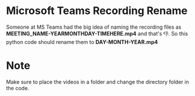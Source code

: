 # Microsoft Teams Recording Rename
Someone at MS Teams had the big idea of naming the recording files as **MEETING_NAME-YEARMONTHDAY-TIMEHERE.mp4** and that's 👎.
So this python code should rename them to **DAY-MONTH-YEAR.mp4**
# Note
Make sure to place the videos in a folder and change the directory folder in the code. 
